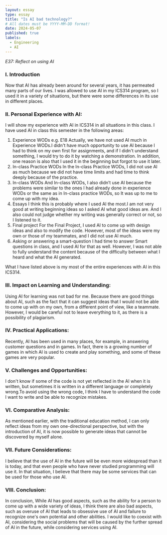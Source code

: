 ```yaml
---
layout: essay
type: essay
title: "Is AI bad technology?"
# All dates must be YYYY-MM-DD format!
date: 2024-05-07
published: true
labels:
  - Engineering
  - AI
---
```

*E37: Reflect on using AI*

### I. Introduction
Now that AI has already been around for several years, it has permeated many parts of our lives.
I was allowed to use AI in my ICS314 program, so I used it in a variety of situations, but there were some differences in its use in different places.

### II. Personal Experience with AI:
I will show my experience with AI in ICS314 in all situations in this class.
I have used AI in class this semester in the following areas:
  1. Experience WODs e.g. E18
	Actually, we have not used AI much in Experience WODs.I didn't have much opportunity to use AI because I had to think on my own first for assignments, and if I didn't understand something, I would try to do it by watching a demonstration. In addition, one reason is also that I used it in the beginning but forgot to use it later.
  2. In-class Practice WODs
	In the In-class Practice WODs, I did not use AI as much because we did not have time limits and had time to think deeply because of the practice.
  3. In-class WODs
	And In-class WODs, I also didn’t use AI because the problems were similar to the ones I had already done in experience WODs or the same as in In-class practice WODs, so It was up to me to come up with my idea.
  4. Essays
	I think this is probably where I used AI the most.I am not very good at writing beginning ideas so I asked AI what good ideas are. And I also could not judge whether my writing was generally correct or not, so I listened to it.
  5. Final project
	For the Final Project, I used AI to come up with design ideas and also to modify the code. However, most of the ideas were my own or those of my teammates, and I did not use AI much.
  6. Asking or answering a smart-question
	I had time to answer Smart questions in class, and I used AI for that as well. However, I was not able to fully understand the content because of the difficulty between what I heard and what the AI generated.

What I have listed above is my most of the entire experiences with AI in this ICS314.
	

### III. Impact on Learning and Understanding:
Using AI for learning was not bad for me. Because there are good things about AI, such as the fact that it can suggest ideas that I would not be able to come up with on my own, from a different point of view, like a teammate. However, I would be careful not to leave everything to it, as there is a possibility of plagiarism.

### IV. Practical Applications:
Recently, AI has been used in many places, for example, in answering customer questions and in games. In fact, there is a growing number of games in which AI is used to create and play something, and some of these games are very popular.

### V. Challenges and Opportunities:
I don't know if some of the code is not yet reflected in the AI when it is written, but sometimes it is written in a different language or completely wrong.To avoid using the wrong code, I think I have to understand the code I want to write and be able to recognize mistakes.

### VI. Comparative Analysis:
As mentioned earlier, with the traditional education method, I can only reflect ideas from my own one-directional perspective, but with the introduction of AI, it is now possible to generate ideas that cannot be discovered by myself alone.

### VII. Future Considerations:
I believe that the use of AI in the future will be even more widespread than it is today, and that even people who have never studied programming will use it. In that situation, I believe that there may be some services that can be used for those who use AI.

### VIII. Conclusion:
In conclusion, While AI has good aspects, such as the ability for a person to come up with a wide variety of ideas, I think there are also bad aspects, such as overuse of AI that leads to obsessive use of AI and failure to recognize one's own potential and other abilities. I would like to coexist with AI, considering the social problems that will be caused by the further spread of AI in the future, while considering services using AI.
